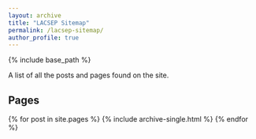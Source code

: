 ```yaml
---
layout: archive
title: "LACSEP Sitemap"
permalink: /lacsep-sitemap/
author_profile: true
---
```


{% include base_path %}

A list of all the posts and pages found on the site. 

<h2>Pages</h2>
{% for post in site.pages %}
  {% include archive-single.html %}
{% endfor %}
